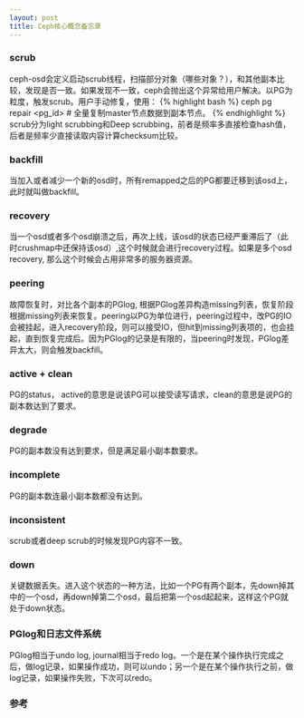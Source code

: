 ```yaml
---
layout: post
title: Ceph核心概念备忘录
---
```

### scrub
ceph-osd会定义启动scrub线程，扫描部分对象（哪些对象？），和其他副本比较，发现是否一致。如果发现不一致，ceph会抛出这个异常给用户解决。以PG为粒度，触发scrub。用户手动修复，使用：
{% highlight bash %}
ceph pg repair <pg_id> # 全量复制master节点数据到副本节点。
{% endhighlight %}
scrub分为light scrubbing和Deep scrubbing，前者是频率多直接检查hash值，后者是频率少直接读取内容计算checksum比较。

### backfill
当加入或者减少一个新的osd时，所有remapped之后的PG都要迁移到该osd上，此时就叫做backfill。

### recovery
当一个osd或者多个osd崩溃之后，再次上线，该osd的状态已经严重滞后了（此时crushmap中还保持该osd）,这个时候就会进行recovery过程。如果是多个osd recovery, 那么这个时候会占用非常多的服务器资源。

### peering
故障恢复时，对比各个副本的PGlog, 根据PGlog差异构造missing列表，恢复阶段根据missing列表来恢复。peering以PG为单位进行，peering过程中，改PG的IO会被挂起，进入recovery阶段，则可以接受IO，但hit到missing列表项的，也会挂起，直到恢复完成后。因为PGlog的记录是有限的，当peering时发现，PGlog差异太大，则会触发backfill。

### active + clean
PG的status， active的意思是说该PG可以接受读写请求，clean的意思是说PG的副本数达到了要求。

### degrade
PG的副本数没有达到要求，但是满足最小副本数要求。

### incomplete
PG的副本数连最小副本数都没有达到。

### inconsistent
scrub或者deep scrub的时候发现PG内容不一致。

### down
关键数据丢失。进入这个状态的一种方法，比如一个PG有两个副本，先down掉其中的一个osd，再down掉第二个osd，最后把第一个osd起起来，这样这个PG就处于down状态。

### PGlog和日志文件系统
PGlog相当于undo log, journal相当于redo log。一个是在某个操作执行完成之后，做log记录，如果操作成功，则可以undo；另一个是在某个操作执行之前，做log记录，如果操作失败，下次可以redo。


### 参考

